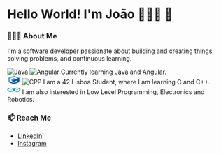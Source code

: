  # Hello World! I'm João 👨🏻‍💻 👋

### 🕵🏻‍♂️ About Me

I'm a software developer passionate about building and creating things, solving problems, and continuous learning.


<img height="20" alt="Java" width="30" src="https://cdn.jsdelivr.net/gh/devicons/devicon@latest/icons/java/java-plain-wordmark.svg"> 
<img height="20" alt="Angular" width="30" src="https://cdn.jsdelivr.net/gh/devicons/devicon@latest/icons/angularjs/angularjs-original.svg">
Currently learning Java and Angular.
<br>
<img height="20" alt="C" width="30" src="https://raw.githubusercontent.com/devicons/devicon/1119b9f84c0290e0f0b38982099a2bd027a48bf1/icons/c/c-original.svg"> 
<img height="20" alt="CPP" width="30" src="https://cdn.jsdelivr.net/gh/devicons/devicon@latest/icons/cplusplus/cplusplus-original.svg"/>
I am a 42 Lisboa Student, where I am learning C and C++.
<br>
<img height="20" alt="Arduino" width="30" src="https://raw.githubusercontent.com/devicons/devicon/55609aa5bd817ff167afce0d965585c92040787a/icons/arduino/arduino-original.svg">
I am also interested in Low Level Programming, Electronics and Robotics. 

### 📫 Reach Me

- [LinkedIn](https://www.linkedin.com/in/joaodibba/)
- [Instagram](https://www.instagram.com/joaodibba/)
